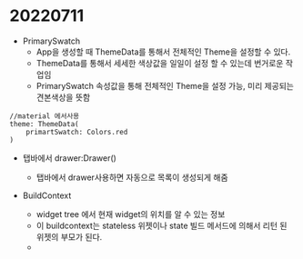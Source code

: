 # 20220711

- PrimarySwatch
  - App을 생성할 때 ThemeData를 통해서 전체적인 Theme을 설정할 수 있다.
  - ThemeData를 통해서 세세한 색상값을 일일이 설정 할 수 있는데 번거로운 작업임
  - PrimarySwatch 속성값을 통해 전체적인 Theme을 설정 가능, 미리 제공되는 견본색상을 뜻함

```
//material 에서사용
theme: ThemeData(
    primartSwatch: Colors.red
)
```
- 탭바에서 drawer:Drawer()
   - 탭바에서 drawer사용하면 자동으로 목록이 생성되게 해줌

- BuildContext
   - widget tree 에서 현재 widget의 위치를 알 수 있는 정보
   - 이 buildcontext는 stateless 위젯이나 state 빌드 메서드에 의해서 리턴 된 위젯의 부모가 된다.
   - 


